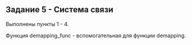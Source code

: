 ## Задание 5 - Система связи
Выполнены пункты 1 - 4.

Функция demapping_func - вспомогательная для функции demapping.
